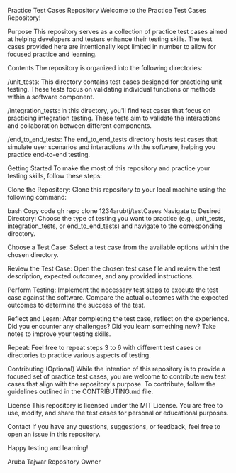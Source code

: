 Practice Test Cases Repository
Welcome to the Practice Test Cases Repository!

Purpose
This repository serves as a collection of practice test cases aimed at helping developers and testers enhance their testing skills. The test cases provided here are intentionally kept limited in number to allow for focused practice and learning.

Contents
The repository is organized into the following directories:

/unit_tests: This directory contains test cases designed for practicing unit testing. These tests focus on validating individual functions or methods within a software component.

/integration_tests: In this directory, you'll find test cases that focus on practicing integration testing. These tests aim to validate the interactions and collaboration between different components.

/end_to_end_tests: The end_to_end_tests directory hosts test cases that simulate user scenarios and interactions with the software, helping you practice end-to-end testing.

Getting Started
To make the most of this repository and practice your testing skills, follow these steps:

Clone the Repository: Clone this repository to your local machine using the following command:

bash
Copy code
gh repo clone 1234arubtj/testCases
Navigate to Desired Directory: Choose the type of testing you want to practice (e.g., unit_tests, integration_tests, or end_to_end_tests) and navigate to the corresponding directory.

Choose a Test Case: Select a test case from the available options within the chosen directory.

Review the Test Case: Open the chosen test case file and review the test description, expected outcomes, and any provided instructions.

Perform Testing: Implement the necessary test steps to execute the test case against the software. Compare the actual outcomes with the expected outcomes to determine the success of the test.

Reflect and Learn: After completing the test case, reflect on the experience. Did you encounter any challenges? Did you learn something new? Take notes to improve your testing skills.

Repeat: Feel free to repeat steps 3 to 6 with different test cases or directories to practice various aspects of testing.

Contributing (Optional)
While the intention of this repository is to provide a focused set of practice test cases, you are welcome to contribute new test cases that align with the repository's purpose. To contribute, follow the guidelines outlined in the CONTRIBUTING.md file.

License
This repository is licensed under the MIT License. You are free to use, modify, and share the test cases for personal or educational purposes.

Contact
If you have any questions, suggestions, or feedback, feel free to open an issue in this repository.

Happy testing and learning!

Aruba Tajwar
Repository Owner

